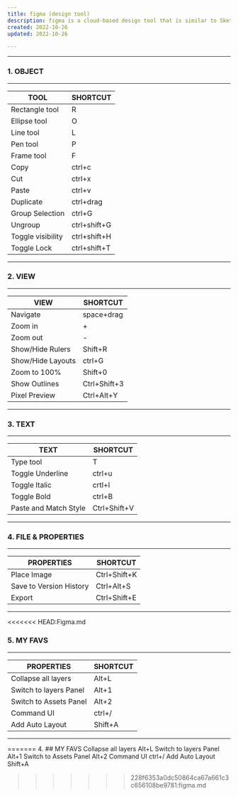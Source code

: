 ```yaml
---
title: figma (design tool)
description: figma is a cloud-based design tool that is similar to Sketch in functionality and features, but with big differences that make figma better for team collaboration.figma works on any operating system that runs a web browser. Macs, Windows PCs, Linux machines, and even Chromebooks can be used with figma. It is the only design tool of its type that does this, and in shops that use hardware running different operating systems, everyone can still share, open, and edit figma files.
created: 2022-10-26
updated: 2022-10-26

---
```

---
### 1.  OBJECT
---

| TOOL    |        SHORTCUT |
| ---------------|----------|
| Rectangle tool |        R |
| Ellipse tool   |       O  |
| Line tool      |        L |   |
| Pen tool       |        P |
| Frame tool     |        F |
| Copy           |      ctrl+c |
| Cut            |      ctrl+x |
| Paste          |      ctrl+v |
| Duplicate      |      ctrl+drag |
| Group Selection|       ctrl+G |
| Ungroup        |      ctrl+shift+G |
| Toggle visibility  |   ctrl+shift+H |
| Toggle Lock      |    ctrl+shift+T |

***
### 2.  VIEW
---
|VIEW       |         SHORTCUT |
|------------|------------------|
|Navigate    |        space+drag|
|Zoom in     |         +        | 
|Zoom out    |         -        |
|Show/Hide Rulers|    Shift+R   |
|Show/Hide Layouts|   ctrl+G    |
|Zoom to 100% |       Shift+0   |
|Show Outlines |       Ctrl+Shift+3 |
|Pixel Preview |      Ctrl+Alt+Y  |

***

### 3.  TEXT
---

|TEXT|                 SHORTCUT|
|----|-------------------------|
|Type tool|             T|
|Toggle Underline|      ctrl+u|
|Toggle Italic|         crtl+I|
|Toggle Bold|           ctrl+B|
|Paste and Match Style| Ctrl+Shift+V|
***

### 4.  FILE & PROPERTIES
---

|PROPERTIES|                        SHORTCUT|
|----------|--------------------------------|
|Place Image|                       Ctrl+Shift+K|
|Save to Version History|           Ctrl+Alt+S|
|Export|                            Ctrl+Shift+E|
***


<<<<<<< HEAD:Figma.md
 ### 5. MY FAVS
 ---

 |PROPERTIES|              SHORTCUT|
 |----------|----------------------|
|Collapse all layers|       Alt+L|
|Switch to layers Panel|    Alt+1|
|Switch to Assets Panel|    Alt+2|
|Command UI|                ctrl+/|
|Add Auto Layout|           Shift+A|
***
=======
4. ## MY FAVS
Collapse all layers       Alt+L
Switch to layers Panel    Alt+1
Switch to Assets Panel    Alt+2
Command UI                ctrl+/
Add Auto Layout           Shift+A
>>>>>>> 228f6353a0dc50864ca67a661c3c656108be9781:figma.md
